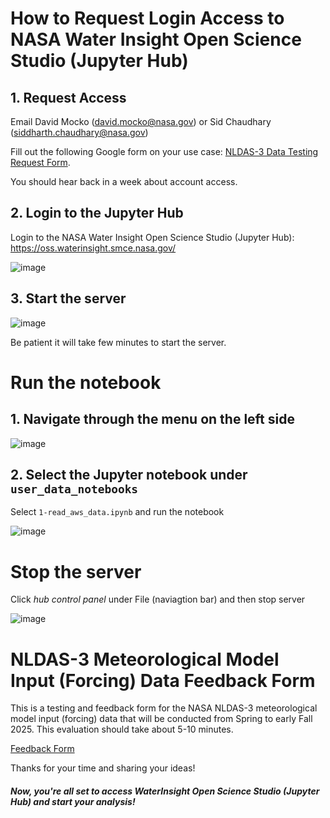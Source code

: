 # How to Request Login Access to NASA Water Insight Open Science Studio (Jupyter Hub)

## 1. Request Access  
Email David Mocko (david.mocko@nasa.gov) or Sid Chaudhary (siddharth.chaudhary@nasa.gov) 

Fill out the following Google form on your use case: [NLDAS-3 Data Testing Request Form](https://docs.google.com/forms/d/e/1FAIpQLScCCr5yxm0K8JsB8tnUwiRhxOCDXoeSry9hWqe0nYZYIzSv1g/viewform). 

You should hear back in a week about account access.

## 2. Login to the Jupyter Hub
Login to the NASA Water Insight Open Science Studio (Jupyter Hub): https://oss.waterinsight.smce.nasa.gov/

![image](https://github.com/user-attachments/assets/badc39a1-aaa8-4ed8-a23b-8531ec9f0367)

## 3. Start the server

![image](https://github.com/user-attachments/assets/c0680ce6-a074-41f5-b24e-6299092d6a14)

Be patient it will take few minutes to start the server.

# Run the notebook
## 1. Navigate through the menu on the left side

![image](https://github.com/user-attachments/assets/4caeab8f-2b4f-488a-b231-9cf327360f50)


## 2. Select the Jupyter notebook under `user_data_notebooks`
Select `1-read_aws_data.ipynb` and run the notebook

![image](https://github.com/user-attachments/assets/c1bd9a4c-7d9c-40a8-9d31-d7932cb7cb0f)

# Stop the server
Click _hub control panel_ under File (naviagtion bar) and then stop server

![image](https://github.com/user-attachments/assets/5f7883a4-db3f-4c27-b690-d77f2a5fc21b)

# NLDAS-3 Meteorological Model Input (Forcing) Data Feedback Form
This is a testing and feedback form for the NASA NLDAS-3 meteorological model input (forcing) data that will be conducted from Spring to early Fall 2025. This evaluation should take about 5-10 minutes.

[Feedback Form](https://docs.google.com/forms/d/e/1FAIpQLScL_LNT-YtKjQWiXqNOLak4JFxd5ETWvA3P7KzxK_WSE1swGg/viewform)

Thanks for your time and sharing your ideas!


##### Now, you're all set to access WaterInsight Open Science Studio (Jupyter Hub) and start your analysis!
